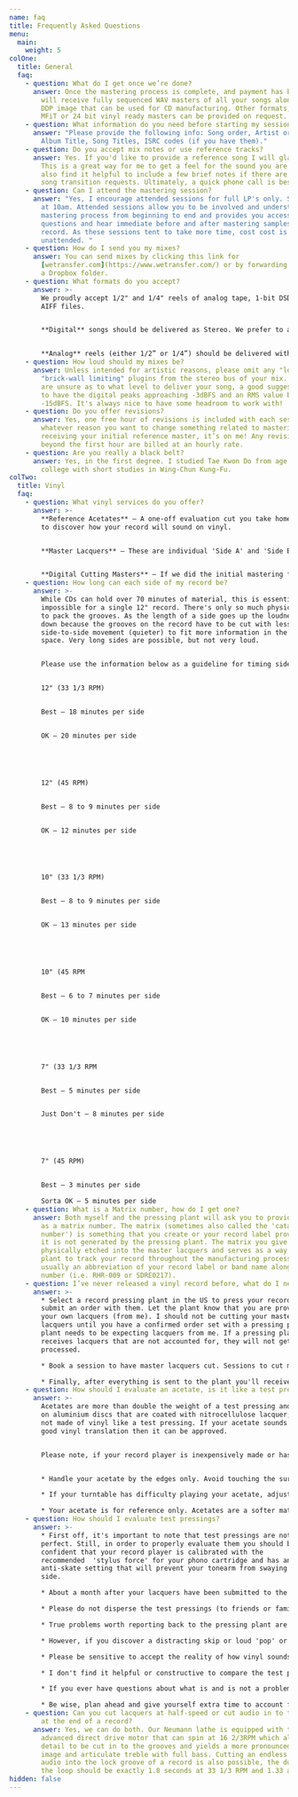 ```yaml
---
name: faq
title: Frequently Asked Questions
menu:
  main:
    weight: 5
colOne:
  title: General
  faq:
    - question: What do I get once we’re done?
      answer: Once the mastering process is complete, and payment has been made, you
        will receive fully sequenced WAV masters of all your songs along with a
        DDP image that can be used for CD manufacturing. Other formats, such as
        MFiT or 24 bit vinyl ready masters can be provided on request.
    - question: What information do you need before starting my session?
      answer: "Please provide the following info: Song order, Artist or Band name,
        Album Title, Song Titles, ISRC codes (if you have them)."
    - question: Do you accept mix notes or use reference tracks?
      answer: Yes. If you'd like to provide a reference song I will gladly accept it.
        This is a great way for me to get a feel for the sound you are after. I
        also find it helpful to include a few brief notes if there are specific
        song transition requests. Ultimately, a quick phone call is best.
    - question: Can I attend the mastering session?
      answer: "Yes, I encourage attended sessions for full LP's only. Sessions start
        at 10am. Attended sessions allow you to be involved and understand the
        mastering process from beginning to end and provides you access to ask
        questions and hear immediate before and after mastering samples of your
        record. As these sessions tent to take more time, cost cost is more than
        unattended. "
    - question: How do I send you my mixes?
      answer: You can send mixes by clicking this link for
        [wetransfer.com](https://www.wetransfer.com/) or by forwarding a link to
        a Dropbox folder.
    - question: What formats do you accept?
      answer: >-
        We proudly accept 1/2" and 1/4" reels of analog tape, 1-bit DSD, WAV or
        AIFF files.


        **Digital** songs should be delivered as Stereo. We prefer to accept 24bit / 44.1k or higher, but can accept others if necessary. Please do not send MP3's or ‘lossy’ audio. Make sure there is no distortion or clipping as it's best to start with the highest possible quality.


        **Analog** reels (either 1/2” or 1/4”) should be delivered with tones of 10kHz, 1kHz and 100Hz at a level of 0VU. At least 30 seconds of each tone with 10 seconds of silence in between at the end of a reel is appreciated. Please number and label your tape boxes with the tape speed, reference level and the EQ standard that was used. If possible, please organize the songs in the correct running order (as they will show up on the record) with sufficient leader tape at the top and tail. As a backup, supplying a digital copy of each song on a thumb-drive is recommended.
    - question: How loud should my mixes be?
      answer: Unless intended for artistic reasons, please omit any "loudness" or
        "brick-wall limiting" plugins from the stereo bus of your mix. If you
        are unsure as to what level to deliver your song, a good suggestion is
        to have the digital peaks approaching -3dBFS and an RMS value below
        -15dBFS. It's always nice to have some headroom to work with!
    - question: Do you offer revisions?
      answer: Yes, one free hour of revisions is included with each session. If for
        whatever reason you want to change something related to mastering after
        receiving your initial reference master, it’s on me! Any revisions
        beyond the first hour are billed at an hourly rate.
    - question: Are you really a black belt?
      answer: Yes, in the first degree. I studied Tae Kwon Do from age 12 through
        college with short studies in Wing-Chun Kung-Fu.
colTwo:
  title: Vinyl
  faq:
    - question: What vinyl services do you offer?
      answer: >-
        **Reference Acetates** — A one-off evaluation cut you take home and play
        to discover how your record will sound on vinyl.


        **Master Lacquers** — These are individual 'Side A' and 'Side B' master lacquer discs that are cut and shipped to the pressing plant for mass production of vinyl records.


        **Digital Cutting Masters** — If we did the initial mastering for your record and you're choosing to have lacquers cut elsewhere, we can provide the 24-bit side A and B digital files and required timing log.
    - question: How long can each side of my record be?
      answer: >-
        While CDs can hold over 70 minutes of material, this is essentially
        impossible for a single 12" record. There's only so much physical space
        to pack the grooves. As the length of a side goes up the loudness goes
        down because the grooves on the record have to be cut with less
        side-to-side movement (quieter) to fit more information in the allotted
        space. Very long sides are possible, but not very loud.


        Please use the information below as a guideline for timing sides:


        12" (33 1/3 RPM)


        Best — 18 minutes per side


        OK — 20 minutes per side





        12" (45 RPM)


        Best — 8 to 9 minutes per side


        OK — 12 minutes per side





        10" (33 1/3 RPM)


        Best — 8 to 9 minutes per side


        OK — 13 minutes per side





        10" (45 RPM


        Best — 6 to 7 minutes per side


        OK — 10 minutes per side





        7" (33 1/3 RPM


        Best — 5 minutes per side


        Just Don't — 8 minutes per side





        7" (45 RPM)


        Best — 3 minutes per side

        Sorta OK — 5 minutes per side
    - question: What is a Matrix number, how do I get one?
      answer: Both myself and the pressing plant will ask you to provide what's known
        as a matrix number. The matrix (sometimes also called the 'catalog
        number') is something that you create or your record label provides you,
        it is not generated by the pressing plant. The matrix you give me is
        physically etched into the master lacquers and serves as a way for the
        plant to track your record throughout the manufacturing process. It's
        usually an abbreviation of your record label or band name along with a
        number (i.e. RHR-009 or SDRE0217).
    - question: I’ve never released a vinyl record before, what do I need to know?
      answer: >-
        * Select a record pressing plant in the US to press your records and
        submit an order with them. Let the plant know that you are providing
        your own lacquers (from me). I should not be cutting your master
        lacquers until you have a confirmed order set with a pressing plant. The
        plant needs to be expecting lacquers from me. If a pressing plant
        receives lacquers that are not accounted for, they will not get
        processed.

        * Book a session to have master lacquers cut. Sessions to cut master lacquers are not attended. One lacquer is needed for each side of a record. A single album needs 2 lacquers created, a double LP would need 4, etc. Let me know where the project is being pressed, and once the masters are cut I’ll express ship the lacquers directly to it or the corresponding plating facility.

        * Finally, after everything is sent to the plant you'll receive test pressings of your record. These are a small batch of finished records. Most plants require approval of test presses before manufacturing the bulk of your order. Once you approve the test presses the plant will complete the rest of your order.
    - question: How should I evaluate an acetate, is it like a test pressing?
      answer: >-
        Acetates are more than double the weight of a test pressing and are cut
        on aluminium discs that are coated with nitrocellulose lacquer; they are
        not made of vinyl like a test pressing. If your acetate sounds like a
        good vinyl translation then it can be approved.


        Please note, if your record player is inexpensively made or has a low torque motor the acetate may play back inconsistently or with warble; this is a turntable issue, not a problem with the acetate or overall cut. Some things to consider when evaluating an acetate at home:


        * Handle your acetate by the edges only. Avoid touching the surface where the grooves have been cut.

        * If your turntable has difficulty playing your acetate, adjust your tonearm's counterweight or stylus force; a worn or damaged stylus can mar the grooves or distort the sound of the acetate.

        * Your acetate is for reference only. Acetates are a softer material than vinyl and will only last a few plays at maximum fidelity before getting noisy. Use it to evaluate the sound of the cut on one or two trusted playback systems before it begins to degrade.
    - question: How should I evaluate test pressings?
      answer: >-
        * First off, it's important to note that test pressings are not always
        perfect. Still, in order to properly evaluate them you should be
        confident that your record player is calibrated with the
        recommended  'stylus force' for your phono cartridge and has an
        anti-skate setting that will prevent your tonearm from swaying side to
        side.

        * About a month after your lacquers have been submitted to the plant, you'll receive a box of test pressings (usually 5 copies). The first thing you should do when opening the box is number the tests 1-5, this will help when taking notes and referencing a specific copy.

        * Please do not disperse the test pressings (to friends or family or kickstarter contributors) before they have been fully approved, the whole point in evaluating them is to have all copies at-hand and available for comparison should an issue be discovered.

        * True problems worth reporting back to the pressing plant are ones that are repeated on each and every test pressing in exactly the same way every time. For example, if you hear a loud 'zip' sound in the middle of the second song on test pressing 1 and again on 2 but not on 3, 4 and 5. It's just a random anomaly and not something that will be on the final production run of records.

        * However, if you discover a distracting skip or loud 'pop' or 'swish' sound that happens at the same moment on all 5 pressings in exactly the same way, this is something worth documenting and contacting myself or the pressing plant about.

        * Please be sensitive to accept the reality of how vinyl sounds, the random clicks and pops that are present in one test pressing but do not repeat in others are not a cause for concern, they are part of what makes vinyl unique. 'Diameter loss' (when a record sounds successively less-bright and a bit more 'gritty' as you get closer to the inner diameter) is also normal to hear on vinyl. Keep in mind, we're talking about an audio format that reproduces sound by a microscopic shard of diamond scratching through a plastic trench the width of two human hairs and then amplifying those mechanical vibrations to then recreate the original sound so it's just going to sound reasonably different!

        * I don't find it helpful or constructive to compare the test pressings to the digital masters as it's likely that the vinyl pre-master (and thus the actual vinyl) will potentially have a bit more dynamic range and just 'feel' different than the digital (it's not a 1:1 transfer, so don't treat it like one). It's also worth noting that vinyl generally has a 'softer' and less-bright treble as well the low-end will usually be tighter with not as much low-frequency extension and less stereo feel to the bass. There are physical limitations to vinyl and it would be counter productive to expect it to have the same clarity and frequency response as a digital counterpart that is without the same mechanical constraints.

        * If you ever have questions about what is and is not a problem with test pressings you should consult with the person who cut the lacquers (me). I can often help you understand what is or isn't an actual issue of concern. I can also help be a liaison between the pressing plant and plating facility to help discover where an issue is stemming from, ultimately a new side may need to be cut to best resolve a problem.

        * Be wise, plan ahead and give yourself extra time to account for potential setbacks. The process of making vinyl records is not quick and all stages leading up to the pressing happen in real time with little to no automation. Great sounding vinyl is worth the extra time!
    - question: Can you cut lacquers at half-speed or cut audio in to the lock groove
        at the end of a record?
      answer: Yes, we can do both. Our Neumann lathe is equipped with the most
        advanced direct drive motor that can spin at 16 2/3RPM which allows more
        detail to be cut in to the grooves and yields a more pronounced stereo
        image and articulate treble with full bass. Cutting an endless loop of
        audio into the lock groove of a record is also possible, the duration of
        the loop should be exactly 1.8 seconds at 33 1/3 RPM and 1.33 at 45 RPM.
hidden: false
---
```

